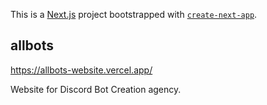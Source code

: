 This is a [Next.js](https://nextjs.org/) project bootstrapped with [`create-next-app`](https://github.com/vercel/next.js/tree/canary/packages/create-next-app).

## allbots

https://allbots-website.vercel.app/

Website for Discord Bot Creation agency. 

